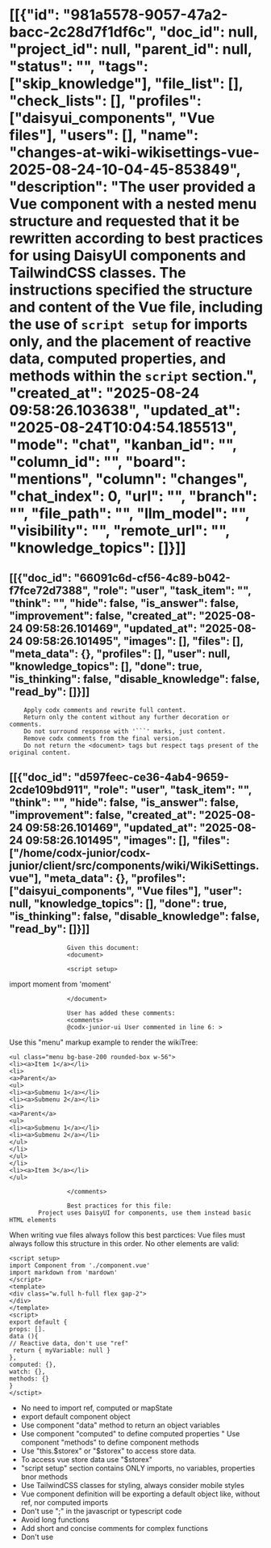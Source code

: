 # [[{"id": "981a5578-9057-47a2-bacc-2c28d7f1df6c", "doc_id": null, "project_id": null, "parent_id": null, "status": "", "tags": ["skip_knowledge"], "file_list": [], "check_lists": [], "profiles": ["daisyui_components", "Vue files"], "users": [], "name": "changes-at-wiki-wikisettings-vue-2025-08-24-10-04-45-853849", "description": "The user provided a Vue component with a nested menu structure and requested that it be rewritten according to best practices for using DaisyUI components and TailwindCSS classes. The instructions specified the structure and content of the Vue file, including the use of `script setup` for imports only, and the placement of reactive data, computed properties, and methods within the `script` section.", "created_at": "2025-08-24 09:58:26.103638", "updated_at": "2025-08-24T10:04:54.185513", "mode": "chat", "kanban_id": "", "column_id": "", "board": "mentions", "column": "changes", "chat_index": 0, "url": "", "branch": "", "file_path": "", "llm_model": "", "visibility": "", "remote_url": "", "knowledge_topics": []}]]
## [[{"doc_id": "66091c6d-cf56-4c89-b042-f7fce72d7388", "role": "user", "task_item": "", "think": "", "hide": false, "is_answer": false, "improvement": false, "created_at": "2025-08-24 09:58:26.101469", "updated_at": "2025-08-24 09:58:26.101495", "images": [], "files": [], "meta_data": {}, "profiles": [], "user": null, "knowledge_topics": [], "done": true, "is_thinking": false, "disable_knowledge": false, "read_by": []}]]

        Apply codx comments and rewrite full content.
        Return only the content without any further decoration or comments.
        Do not surround response with '```' marks, just content.
        Remove codx comments from the final version.
        Do not return the <document> tags but respect tags present of the original content.
        
## [[{"doc_id": "d597feec-ce36-4ab4-9659-2cde109bd911", "role": "user", "task_item": "", "think": "", "hide": false, "is_answer": false, "improvement": false, "created_at": "2025-08-24 09:58:26.101469", "updated_at": "2025-08-24 09:58:26.101495", "images": [], "files": ["/home/codx-junior/codx-junior/client/src/components/wiki/WikiSettings.vue"], "meta_data": {}, "profiles": ["daisyui_components", "Vue files"], "user": null, "knowledge_topics": [], "done": true, "is_thinking": false, "disable_knowledge": false, "read_by": []}]]

                    Given this document:
                    <document>

                    <script setup>
import moment from 'moment'
</script>

<template>
  <div class="w-full flex flex-col gap-4">
    <codx-ok, please-wait...>
      Use this "menu" markup example to render the wikiTree:
      ```vue
      <ul class="menu bg-base-200 rounded-box w-56">
          <li><a>Item 1</a></li>
          <li>
            <a>Parent</a>
            <ul>
              <li><a>Submenu 1</a></li>
              <li><a>Submenu 2</a></li>
              <li>
                <a>Parent</a>
                <ul>
                  <li><a>Submenu 1</a></li>
                  <li><a>Submenu 2</a></li>
                </ul>
              </li>
            </ul>
          </li>
          <li><a>Item 3</a></li>
        </ul>
      ```
      
    </codx-ok, please-wait...>
    <Card v-for="category in wikiTree" :key="category.id" class="p-4" @click="editCategory(category)">
      <h2 class="text-xl font-bold">{{ category.name }}</h2>
      <p>{{ category.description }}</p>
      <ul class="list-disc pl-6">
        <li v-for="keyword in category.keywords" :key="keyword" class="text-sm">{{ keyword }}</li>
      </ul>
    </Card>
  </div>
</template>

<script>
export default {
  data() {
    return {
      wikiTree: [
        {
          id: "home",
          name: "Home",
          keywords: [],
          description: "Wiki home page. Add all basic information about the project and welcome the user",
          children: ["get_started"],
        },
        {
          id: "get_started",
          name: "Get started",
          keywords: ["npm", "python", "install", "start", "run"],
          description: "Instructions for running the project",
          children: ["get_started"],
        },
        {
          id: "fastapi_documentation",
          name: "FastAPI Documentation",
          keywords: ["FastAPI", "Python", "RESTful API", "Documentation"],
          description: "How to document a FastAPI Python project using Swagger UI and other tools",
          children: ["swagger_ui", "other_tools"],
        },
        {
          id: "swagger_ui",
          name: "Swagger UI",
          keywords: ["Swagger", "UI", "API documentation"],
          description: "Using Swagger UI to generate interactive API documentation for your FastAPI project",
          children: [],
        },
        {
          id: "other_tools",
          name: "Other Tools",
          keywords: ["ReDoc", "Sphinx", "API Blueprint"],
          description: "Alternative tools for documenting your FastAPI project",
          children: [],
        }
      ]
    }
  },
  created() {
    this.loadCategories()
  },
  methods: {
    async loadCategories() {
      // Load categories from an external source if needed
    },
    editCategory(category) {
      // Edit the selected category's properties, assign a new parent, or add child nodes
    }
  }
}
</script>

                    </document>

                    User has added these comments:
                    <comments>
                    @codx-junior-ui User commented in line 6: >
Use this "menu" markup example to render the wikiTree:
```vue
<ul class="menu bg-base-200 rounded-box w-56">
<li><a>Item 1</a></li>
<li>
<a>Parent</a>
<ul>
<li><a>Submenu 1</a></li>
<li><a>Submenu 2</a></li>
<li>
<a>Parent</a>
<ul>
<li><a>Submenu 1</a></li>
<li><a>Submenu 2</a></li>
</ul>
</li>
</ul>
</li>
<li><a>Item 3</a></li>
</ul>
```

                    </comments>

                    Best practices for this file:
            Project uses DaisyUI for components, use them instead basic HTML elements
When writing vue files always follow this best parctices:
Vue files must always follow this structure in this order.
No other elements are valid:
```example vue file
<script setup>
import Component from './component.vue'
import markdown from 'mardown'
</script>
<template>
<div class="w.full h-full flex gap-2">
</div>
</template>
<script>
export default {
props: [].
data (){
// Reactive data, don't use "ref"
 return { myVariable: null }
},
computed: {},
watch: {},
methods: {}
}
</sctipt>
```
* No need to import ref, computed or mapState 
* export default component object
* Use component "data" method to return an object variables
* Use component "computed" to define computed properties
" Use component "methods" to define component methods 
* Use "this.$storex" or "$storex" to access store data.
* To access vue store data use "$storex"
* "script setup" section contains ONLY imports, no variables, properties bnor methods
* Use TailwindCSS classes for styling, always consider mobile styles
* Vue component definition will be exporting a default object like, without ref, nor computed imports
* Don't use ";" in the javascript or typescript code
* Avoid long functions
* Add short and concise comments for complex functions
* Don't use <style> elements, use TailWindCSS classes
            
                    
## [[{"doc_id": "a41e2159-3b36-4bda-8819-d43af3a91413", "role": "assistant", "task_item": "", "think": null, "hide": false, "is_answer": false, "improvement": false, "created_at": "2025-08-24 09:58:26.101469", "updated_at": "2025-08-24 09:58:26.101495", "images": [], "files": [], "meta_data": {"time_taken": 7.734619379043579, "first_chunk_time_taken": 9.584426879882812e-05, "model": "openai/mercury-coder"}, "profiles": ["daisyui_components", "Vue files"], "user": null, "knowledge_topics": [], "done": true, "is_thinking": null, "disable_knowledge": false, "read_by": []}]]
<script setup>
import moment from 'moment'
</script>

<template>
  <div class="w-full flex flex-col gap-4">
    Use this "menu" markup example to render the wikiTree:
    ```vue
    <ul class="menu bg-base-200 rounded-box w-56">
      <li><a>Item 1</a></li>
      <li>
        <a>Parent</a>
        <ul>
          <li><a>Submenu 1</a></li>
          <li><a>Submenu 2</a></li>
          <li>
            <a>Parent</a>
            <ul>
              <li><a>Submenu 1</a></li>
              <li><a>Submenu 2</a></li>
            </ul>
          </li>
        </ul>
      </li>
      <li><a>Item 3</a></li>
    </ul>
    ```
    
    <Card v-for="category in wikiTree" :key="category.id" class="p-4" @click="editCategory(category)">
      <h2 class="text-xl font-bold">{{ category.name }}</h2>
      <p>{{ category.description }}</p>
      <ul class="list-disc pl-6">
        <li v-for="keyword in category.keywords" :key="keyword" class="text-sm">{{ keyword }}</li>
      </ul>
    </Card>
  </div>
</template>

<script>
export default {
  data() {
    return {
      wikiTree: [
        {
          id: "home",
          name: "Home",
          keywords: [],
          description: "Wiki home page. Add all basic information about the project and welcome the user",
          children: ["get_started"],
        },
        {
          id: "get_started",
          name: "Get started",
          keywords: ["npm", "python", "install", "start", "run"],
          description: "Instructions for running the project",
          children: ["get_started"],
        },
        {
          id: "fastapi_documentation",
          name: "FastAPI Documentation",
          keywords: ["FastAPI", "Python", "RESTful API", "Documentation"],
          description: "How to document a FastAPI Python project using Swagger UI and other tools",
          children: ["swagger_ui", "other_tools"],
        },
        {
          id: "swagger_ui",
          name: "Swagger UI",
          keywords: ["Swagger", "UI", "API documentation"],
          description: "Using Swagger UI to generate interactive API documentation for your FastAPI project",
          children: [],
        },
        {
          id: "other_tools",
          name: "Other Tools",
          keywords: ["ReDoc", "Sphinx", "API Blueprint"],
          description: "Alternative tools for documenting your FastAPI project",
          children: [],
        }
      ]
    }
  },
  created() {
    this.loadCategories()
  },
  methods: {
    async loadCategories() {
      // Load categories from an external source if needed
    },
    editCategory(category) {
      // Edit the selected category's properties, assign a new parent, or add child nodes
    }
  }
}
</script>